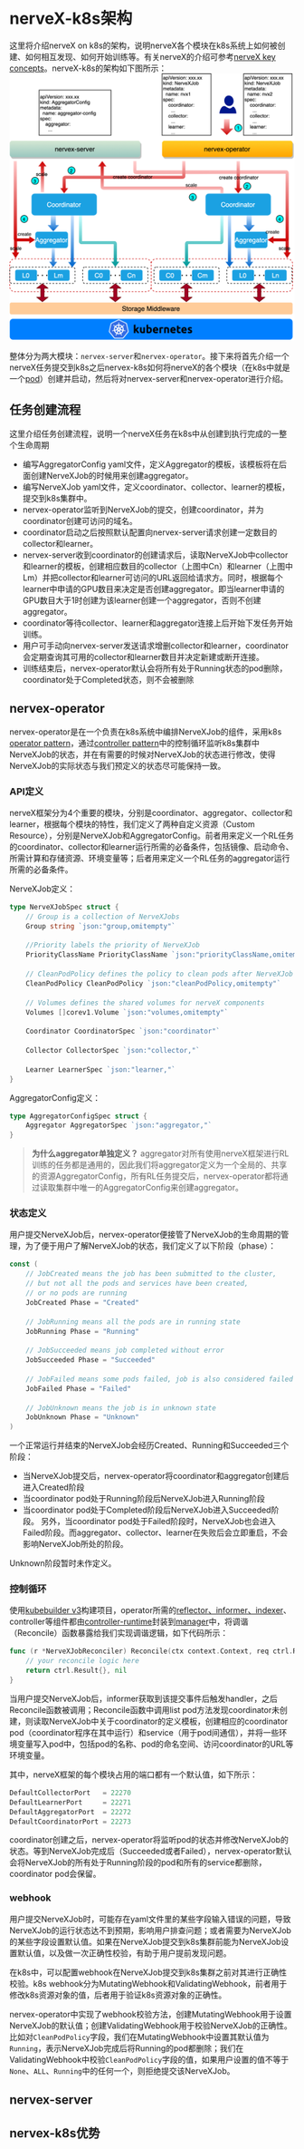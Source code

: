 # nerveX-k8s架构
这里将介绍nerveX on k8s的架构，说明nerveX各个模块在k8s系统上如何被创建、如何相互发现、如何开始训练等。有关nerveX的介绍可参考[nerveX key concepts](https://gitlab.bj.sensetime.com/open-XLab/cell/nerveX/tree/doc/one-week/nervex/docs/source/key_concept)。nerveX-k8s的架构如下图所示：
![](images/nervex-arch10.png)

整体分为两大模块：`nervex-server`和`nervex-operator`。接下来将首先介绍一个nerveX任务提交到k8s之后nervex-k8s如何将nerveX的各个模块（在k8s中就是一个[pod](https://kubernetes.io/docs/concepts/workloads/pods/)）创建并启动，然后将对nervex-server和nervex-operator进行介绍。

## 任务创建流程
这里介绍任务创建流程，说明一个nerveX任务在k8s中从创建到执行完成的一整个生命周期
- 编写AggregatorConfig yaml文件，定义Aggregator的模板，该模板将在后面创建NerveXJob的时候用来创建aggregator。
- 编写NerveXJob yaml文件，定义coordinator、collector、learner的模板，提交到k8s集群中。
- nervex-operator监听到NerveXJob的提交，创建coordinator，并为coordinator创建可访问的域名。
- coordinator启动之后按照默认配置向nervex-server请求创建一定数目的collector和learner。
- nervex-server收到coordinator的创建请求后，读取NerveXJob中collector和learner的模板，创建相应数目的collector（上图中Cn）和learner（上图中Lm）并把collector和learner可访问的URL返回给请求方。同时，根据每个learner中申请的GPU数目来决定是否创建aggregator。即当learner申请的GPU数目大于1时创建为该learner创建一个aggregator，否则不创建aggregator。
- coordinator等待collector、learner和aggregator连接上后开始下发任务开始训练。
- 用户可手动向nervex-server发送请求增删collector和learner，coordinator会定期查询其可用的collector和learner数目并决定新建或断开连接。
- 训练结束后，nervex-operator默认会将所有处于Running状态的pod删除，coordinator处于Completed状态，则不会被删除

## nervex-operator
nervex-operator是在一个负责在k8s系统中编排NerveXJob的组件，采用k8s [operator pattern](https://kubernetes.io/docs/concepts/extend-kubernetes/operator/)，通过[controller pattern](https://kubernetes.io/docs/concepts/architecture/controller/)中的控制循环监听k8s集群中NerveXJob的状态，并在有需要的时候对NerveXJob的状态进行修改，使得NerveXJob的实际状态与我们预定义的状态尽可能保持一致。

### API定义
nerveX框架分为4个重要的模块，分别是coordinator、aggregator、collector和learner，根据每个模块的特性，我们定义了两种自定义资源（Custom Resource），分别是NerveXJob和AggregatorConfig。前者用来定义一个RL任务的coordinator、collector和learner运行所需的必备条件，包括镜像、启动命令、所需计算和存储资源、环境变量等；后者用来定义一个RL任务的aggregator运行所需的必备条件。

NerveXJob定义：
```go
type NerveXJobSpec struct {
	// Group is a collection of NerveXJobs
	Group string `json:"group,omitempty"`

	//Priority labels the priority of NerveXJob
	PriorityClassName PriorityClassName `json:"priorityClassName,omitempty"`

	// CleanPodPolicy defines the policy to clean pods after NerveXJob completed
	CleanPodPolicy CleanPodPolicy `json:"cleanPodPolicy,omitempty"`

	// Volumes defines the shared volumes for nerveX components
	Volumes []corev1.Volume `json:"volumes,omitempty"`

	Coordinator CoordinatorSpec `json:"coordinator"`

	Collector CollectorSpec `json:"collector,"`

	Learner LearnerSpec `json:"learner,"`
}
```

AggregatorConfig定义：
```go
type AggregatorConfigSpec struct {
	Aggregator AggregatorSpec `json:"aggregator,"`
}
```

> **为什么aggregator单独定义？**
    aggregator对所有使用nerveX框架进行RL训练的任务都是通用的，因此我们将aggregator定义为一个全局的、共享的资源AggregatorConfig，所有RL任务提交后，nervex-operator都将通过读取集群中唯一的AggregatorConfig来创建aggregator。
### 状态定义
用户提交NerveXJob后，nervex-operator便接管了NerveXJob的生命周期的管理，为了便于用户了解NerveXJob的状态，我们定义了以下阶段（phase）：

```go
const (
	// JobCreated means the job has been submitted to the cluster,
	// but not all the pods and services have been created,
	// or no pods are running
	JobCreated Phase = "Created"

	// JobRunning means all the pods are in running state
	JobRunning Phase = "Running"

	// JobSucceeded means job completed without error
	JobSucceeded Phase = "Succeeded"

	// JobFailed means some pods failed, job is also considered failed
	JobFailed Phase = "Failed"

	// JobUnknown means the job is in unknown state
	JobUnknown Phase = "Unknown"
)
```
一个正常运行并结束的NerveXJob会经历Created、Running和Succeeded三个阶段：
- 当NerveXJob提交后，nervex-operator将coordinator和aggregator创建后进入Created阶段
- 当coordinator pod处于Running阶段后NerveXJob进入Running阶段
- 当coordinator pod处于Completed阶段后NerveXJob进入Succeeded阶段。
另外，当coordinator pod处于Failed阶段时，NerveXJob也会进入Failed阶段。而aggregator、collector、learner在失败后会立即重启，不会影响NerveXJob所处的阶段。

Unknown阶段暂时未作定义。

### 控制循环
使用[kubebuilder v3](https://github.com/kubernetes-sigs/kubebuilder/releases/download/v3.0.0/kubebuilder_linux_amd64)构建项目，operator所需的[reflector、informer、indexer](https://github.com/kubernetes/sample-controller/blob/master/docs/controller-client-go.md)、controller等组件都由[controller-runtime](https://github.com/kubernetes-sigs/controller-runtime)封装到[manager](https://github.com/kubernetes-sigs/controller-runtime/blob/master/pkg/manager/manager.go)中，将调谐（Reconcile）函数暴露给我们实现调谐逻辑，如下代码所示：
```go
func (r *NerveXJobReconciler) Reconcile(ctx context.Context, req ctrl.Request) (ctrl.Result, error) {
    // your reconcile logic here
    return ctrl.Result{}, nil
}
```

当用户提交NerveXJob后，informer获取到该提交事件后触发handler，之后Reconcile函数被调用；Reconcile函数中调用list pod方法发现coordinator未创建，则读取NerveXJob中关于coordinator的定义模板，创建相应的coordinator pod（coordinator程序在其中运行）和service（用于pod间通信），并将一些环境变量写入pod中，包括pod的名称、pod的命名空间、访问coordinator的URL等环境变量。

其中，nerveX框架的每个模块占用的端口都有一个默认值，如下所示：

```go
DefaultCollectorPort   = 22270
DefaultLearnerPort     = 22271
DefaultAggregatorPort  = 22272
DefaultCoordinatorPort = 22273
```

coordinator创建之后，nervex-operator将监听pod的状态并修改NerveXJob的状态。等到NerveXJob完成后（Succeeded或者Failed），nervex-operator默认会将NerveXJob的所有处于Running阶段的pod和所有的service都删除，coordinator pod会保留。

### webhook
用户提交NerveXJob时，可能存在yaml文件里的某些字段输入错误的问题，导致NerveXJob的运行状态达不到预期，影响用户排查问题；或者需要为NerveXJob的某些字段设置默认值。如果在NerveXJob提交到k8s集群前能为NerveXJob设置默认值，以及做一次正确性校验，有助于用户提前发现问题。

在k8s中，可以配置webhook在NerveXJob提交到k8s集群之前对其进行正确性校验。k8s webhook分为MutatingWebhook和ValidatingWebhook，前者用于修改k8s资源对象的值，后者用于验证k8s资源对象的正确性。

nervex-operator中实现了webhook校验方法，创建MutatingWebhook用于设置NerveXJob的默认值；创建ValidatingWebhook用于校验NerveXJob的正确性。比如对`CleanPodPolicy`字段，我们在MutatingWebhook中设置其默认值为`Running`，表示NerveXJob完成后将Running的pod都删除；我们在ValidatingWebhook中校验`CleanPodPolicy`字段的值，如果用户设置的值不等于`None`、`ALL`、`Running`中的任何一个，则拒绝提交该NerveXJob。

## nervex-server


## nervex-k8s优势